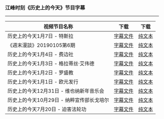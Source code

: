 ### 江峰时刻《历史上的今天》节目字幕

---

| 视频节目名称 | 下载 | 下载 |
|---|---|---|
|  历史上的今天1月7日 - 特斯拉 | [字幕文件](zh-CN/201901/0107.srt?raw=true) | [纯文本](zh-CN/201901/0107.txt?raw=true) |
|  《週末漫談》20190105第6期 | [字幕文件](zh-CN/201901/w06.srt?raw=true) | [纯文本](zh-CN/201901/w06.txt?raw=true) |
|  历史上的今天1月4日 - 费边社 | [字幕文件](zh-CN/201901/0104.srt?raw=true) | [纯文本](zh-CN/201901/0104.txt?raw=true) |
|  历史上的今天1月3日 - 格拉蒂丝·艾伟德 | [字幕文件](zh-CN/201901/0103.srt?raw=true) | [纯文本](zh-CN/201901/0103.txt?raw=true) |
|  历史上的今天1月2日 - 罗盛教 | [字幕文件](zh-CN/201901/0102.srt?raw=true) | [纯文本](zh-CN/201901/0102.txt?raw=true) |
|  历史上的今天1月1日 - 欧元发行 | [字幕文件](zh-CN/201901/0101.srt?raw=true) | [纯文本](zh-CN/201901/0101.txt?raw=true) |
|  历史上的今天12月31日 - 维也纳新年音乐会 | [字幕文件](zh-CN/201812/1231.srt?raw=true) | [纯文本](zh-CN/201812/1231.txt?raw=true) |
|  历史上的今天10月29日 - 纳粹宣传部长戈培尔 | [字幕文件](zh-CN/201810/1029.srt?raw=true) | [纯文本](zh-CN/201810/1029.txt?raw=true) |
|  历史上的今天7月20日 - 迫害法轮功 | [字幕文件](zh-CN/201807/0720.srt?raw=true) | [纯文本](zh-CN/201807/0720.txt?raw=true) |
